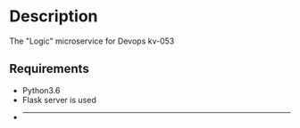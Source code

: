 # Description
The "Logic" microservice for Devops kv-053
## Requirements 
* Python3.6
* Flask server is used
* -------
